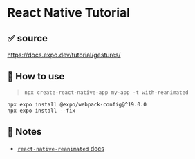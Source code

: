 # React Native Tutorial

## ✅ source
https://docs.expo.dev/tutorial/gestures/

## 🚀 How to use

> `npx create-react-native-app my-app -t with-reanimated`

```
npx expo install @expo/webpack-config@^19.0.0
npx expo install --fix
```

## 📝 Notes

- [`react-native-reanimated` docs](https://docs.swmansion.com/react-native-reanimated/)
